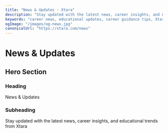 ```yaml
---
title: "News & Updates - Xtara"
description: "Stay updated with the latest news, career insights, and educational trends from Xtara. Discover career guidance tips, industry updates, and success stories."
keywords: "career news, educational updates, career guidance tips, Xtara news, career insights, educational trends"
ogImage: "/images/og-news.jpg"
canonicalUrl: "https://xtara.com/news"
---
```


# News & Updates

## Hero Section

### Heading
News & Updates

### Subheading
Stay updated with the latest news, career insights, and educational trends from Xtara 